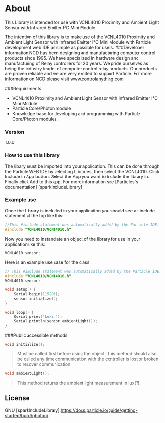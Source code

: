 # About

This Library is intended for use with VCNL4010 Proximity and Ambient Light Sensor with Infrared Emitter I²C Mini Module.

The intention of this library is to make use of the VCNL4010 Proximity and Ambient Light Sensor with Infrared Emitter I²C Mini Module with Particle development web IDE as simple as possible for users.
###Developer information
NCD has been designing and manufacturing computer control products since 1995.  We have specialized in hardware design and manufacturing of Relay controllers for 20 years.  We pride ourselves as being the industry leader of computer control relay products.  Our products are proven reliable and we are very excited to support Particle.  For more information on NCD please visit www.controlanything.com

###Requirements
- VCNL4010 Proximity and Ambient Light Sensor with Infrared Emitter I²C Mini Module
- Particle Core/Photon module
- Knowledge base for developing and programming with Particle Core/Photon modules.

### Version
1.0.0

### How to use this library

The libary must be imported into your application.  This can be done through the Particle WEB IDE by selecting Libraries, then select the VCNL4010.  Click Include in App button.  Select the App you want to include the library in.  Finally click Add to this app.  For more information see [Particles's documentation] [sparkIncludeLibrary]

### Example use

Once the Library is included in your applicaiton you should see an include statement at the top like this:
```cpp
//This #include statement was automatically added by the Particle IDE.
#include "VCNL4010/VCNL4010.h"
```
Now you need to instanciate an object of the library for use in your application like this:
```cpp
VCNL4010 sensor;
```

Here is an example use case for the class
```cpp
// This #include statement was automatically added by the Particle IDE.
#include "VCNL4010/VCNL4010.h"
VCNL4010 sensor;

void setup() {
    Serial.begin(115200);
    sensor.initialize();
}

void loop() {
    Serial.print("Lux: ");
    Serial.println(sensor.ambientLight());
}
```

###Public accessible methods
```cpp
void initialize();
```
>Must be called first before using the object.  This method should also be called any time communication with
>the controller is lost or broken to recover communication.


```cpp
void ambientLight();
```
>This method returns the ambient light measurement in lux(?).


License
----

GNU
[sparkIncludeLibrary]:https://docs.particle.io/guide/getting-started/build/photon/